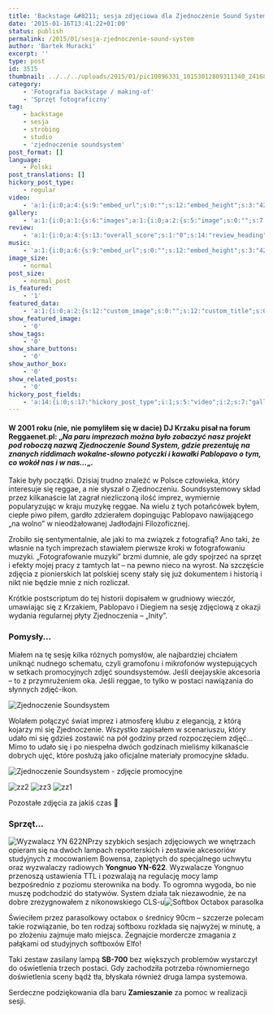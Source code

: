 ```yaml
---
title: 'Backstage &#8211; sesja zdjęciowa dla Zjednoczenie Sound System'
date: '2015-01-16T13:41:22+01:00'
status: publish
permalink: /2015/01/sesja-zjednoczenie-sound-system
author: 'Bartek Muracki'
excerpt: ''
type: post
id: 3515
thumbnail: ../../../uploads/2015/01/pic10896331_10153012809311340_2416876239431351219_o.jpg
category:
    - 'Fotografia backstage / making-of'
    - 'Sprzęt fotograficzny'
tag:
    - backstage
    - sesja
    - strobing
    - studio
    - 'zjednoczenie soundsystem'
post_format: []
language:
    - Polski
post_translations: []
hickory_post_type:
    - regular
video:
    - 'a:1:{i:0;a:4:{s:9:"embed_url";s:0:"";s:12:"embed_height";s:3:"420";s:15:"self_hosted_url";s:0:"";s:18:"self_hosted_height";s:3:"420";}}'
gallery:
    - 'a:1:{i:0;a:1:{s:6:"images";a:1:{i:0;a:2:{s:5:"image";s:0:"";s:7:"caption";s:0:"";}}}}'
review:
    - 'a:1:{i:0;a:4:{s:13:"overall_score";s:1:"0";s:14:"review_heading";s:0:"";s:12:"summary_text";s:0:"";s:8:"criteria";a:1:{i:0;a:2:{s:4:"name";s:0:"";s:5:"score";s:1:"0";}}}}'
music:
    - 'a:1:{i:0;a:6:{s:9:"embed_url";s:0:"";s:12:"embed_height";s:3:"420";s:16:"soundcloud_embed";s:0:"";s:33:"soundcloud_include_featured_image";s:1:"0";s:13:"spotify_embed";s:0:"";s:30:"spotify_include_featured_image";s:1:"0";}}'
image_size:
    - normal
post_size:
    - normal_post
is_featured:
    - '1'
featured_data:
    - 'a:1:{i:0;a:2:{s:12:"custom_image";s:0:"";s:12:"custom_title";s:0:"";}}'
show_featured_image:
    - '0'
show_tags:
    - '0'
show_share_buttons:
    - '0'
show_author_box:
    - '0'
show_related_posts:
    - '0'
hickory_post_fields:
    - 'a:14:{i:0;s:17:"hickory_post_type";i:1;s:5:"video";i:2;s:7:"gallery";i:3;s:6:"review";i:4;s:5:"music";i:5;s:10:"image_size";i:6;s:9:"post_size";i:7;s:11:"is_featured";i:8;s:13:"featured_data";i:9;s:19:"show_featured_image";i:10;s:9:"show_tags";i:11;s:18:"show_share_buttons";i:12;s:15:"show_author_box";i:13;s:18:"show_related_posts";}'
---
```

#### W 2001 roku (nie, nie pomyliłem się w dacie) DJ Krzaku pisał na forum Reggaenet.pl: „*Na paru imprezach można było zobaczyć nasz projekt pod roboczą nazwą Zjednoczenie Sound System, gdzie prezentuję na znanych riddimach wokalne-słowno potyczki i kawałki Pablopavo o tym, co wokół nas i w nas…*„.

Takie były początki. Dzisiaj trudno znaleźć w Polsce człowieka, który interesuje się reggae, a nie słyszał o Zjednoczeniu. Soundsystemowy skład przez kilkanaście lat zagrał niezliczoną ilość imprez, wymiernie popularyzując w kraju muzykę reggae. Na wielu z tych potańcówek byłem, ciepłe piwo piłem, gardło zdzierałem dopingując Pablopavo nawijającego „na wolno” w nieodżałowanej Jadłodajni Filozoficznej.

Zrobiło się sentymentalnie, ale jaki to ma związek z fotografią? Ano taki, że własnie na tych imprezach stawiałem pierwsze kroki w fotografowaniu muzyki. „Fotografowanie muzyki” brzmi dumnie, ale gdy spojrzeć na sprzęt i efekty mojej pracy z tamtych lat – na pewno nieco na wyrost. Na szczęście zdjęcia z pionierskich lat polskiej sceny stały się już dokumentem i historią i nikt nie będzie mnie z nich rozliczał.

Krótkie postscriptum do tej historii dopisałem w grudniowy wieczór, umawiając się z Krzakiem, Pablopavo i Diegiem na sesję zdjęciową z okazji wydania regularnej płyty Zjednoczenia – „Inity”.

### **Pomysły…**

Miałem na tę sesję kilka różnych pomysłów, ale najbardziej chciałem uniknąć nudnego schematu, czyli gramofonu i mikrofonów wystepujących w setkach promocyjnych zdjęć soundsystemów. Jeśli deejayskie akcesoria – to z przymrużeniem oka. Jeśli reggae, to tylko w postaci nawiązania do słynnych zdjęć-ikon.

![Zjednoczenie Soundsystem](http://music.bartekmuracki.com/wp-content/uploads/2015/01/z12.jpg)

Wolałem połączyć świat imprez i atmosferę klubu z elegancją, z którą kojarzy mi się Zjednoczenie. Wszystko zapisałem w scenariuszu, który udało mi się gdzieś zostawić na pół godziny przed rozpoczęciem zdjęć… Mimo to udało się i po niespełna dwóch godzinach mieliśmy kilkanaście dobrych ujęć, które posłużą jako oficjalne materiały promocyjne składu.

![Zjednoczenie Soundsystem - zdjęcie promocyjne](http://music.bartekmuracki.com/wp-content/uploads/2015/01/z2.jpg)

![zz2](http://music.bartekmuracki.com/wp-content/uploads/2015/01/zz2-e1421410911893.jpg) ![zz3](http://music.bartekmuracki.com/wp-content/uploads/2015/01/zz3.jpg) ![zz1](http://music.bartekmuracki.com/wp-content/uploads/2015/01/zz1.jpg)

Pozostałe zdjęcia za jakiś czas 🙂

### **Sprzęt…**

![Wyzwalacz YN 622N ](http://music.bartekmuracki.com/wp-content/uploads/2015/01/yn622ntx.jpg)Przy szybkich sesjach zdjęciowych we wnętrzach opieram się na dwóch lampach reporterskich i zestawie akcesoriów studyjnych z mocowaniem Bowensa, zapiętych do specjalnego uchwytu oraz wyzwalaczy radiowych **Yongnuo YN-622**. Wyzwalacze Yongnuo przenoszą ustawienia TTL i pozwalają na regulację mocy lamp bezpośrednio z poziomu sterownika na body. To ogromna wygoda, bo nie muszę podchodzić do statywów. System działa tak niezawodnie, że na dobre zrezygnowałem z nikonowskiego CLS-u![Softbox Octabox parasolka](http://music.bartekmuracki.com/wp-content/uploads/2015/01/softbox-osmiokat-90-cm-moc-bowens-szybki-montaz-freepower-wssx-jb-8k90umb_0-e1421410218825.jpg)

Świeciłem przez parasolkowy octabox o średnicy 90cm – szczerze polecam takie rozwiązanie, bo ten rodzaj softboxu rozkłada się najwyżej w minutę, a po złożeniu zajmuje mało miejsca. Żegnajcie mordercze zmagania z pałąkami od studyjnych softboxów Elfo!

Taki zestaw zasilany lampą **SB-700** bez większych problemów wystarczył do oświetlenia trzech postaci. Gdy zachodziła potrzeba równomiernego doświetlenia sceny bądź tła, błyskała również druga lampa systemowa.

Serdeczne podziękowania dla baru **Zamieszanie** za pomoc w realizacji sesji.